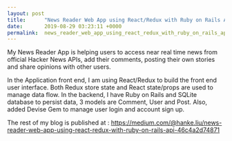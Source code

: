 ```yaml
---
layout: post
title:      "News Reader Web App using React/Redux with Ruby on Rails API"
date:       2019-08-29 03:23:11 +0000
permalink:  news_reader_web_app_using_react_redux_with_ruby_on_rails_api
---
```



My News Reader App is helping users to access near real time news from official Hacker News APIs, add their comments, posting their own stories and share opinions with other users.

In the Application front end, I am using React/Redux to build the front end user interface. Both Redux store state and React state/props are used to manage data flow. In the backend, I have Ruby on Rails and SQLite database to persist data, 3 models are Comment, User and Post. Also, added Devise Gem to manage user login and account sign up.

The rest of my blog is published at : <https://medium.com/@hanke.liu/news-reader-web-app-using-react-redux-with-ruby-on-rails-api-46c4a2d74871>
